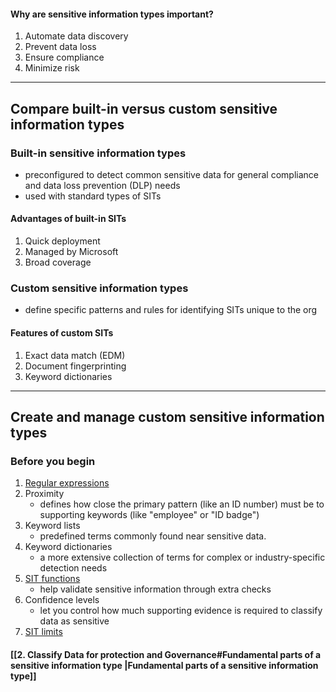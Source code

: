 #### Why are sensitive information types important?
1. Automate data discovery
2. Prevent data loss
3. Ensure compliance
4. Minimize risk
---
## Compare built-in versus custom sensitive information types

### Built-in sensitive information types
- preconfigured to detect common sensitive data for general compliance and data loss prevention (DLP) needs
- used with standard types of SITs

#### Advantages of built-in SITs
1. Quick deployment
2. Managed by Microsoft
3. Broad coverage

### Custom sensitive information types
- define specific patterns and rules for identifying SITs unique to the org

#### Features of custom SITs
1. Exact data match (EDM)
2. Document fingerprinting
3. Keyword dictionaries

----
## Create and manage custom sensitive information types

### Before you begin
1. [Regular expressions](https://www.boost.org/doc/libs/1_68_0/libs/regex/doc/html/)
2. Proximity 
	- defines how close the primary pattern (like an ID number) must be to supporting keywords (like "employee" or "ID badge")
3. Keyword lists
	- predefined terms commonly found near sensitive data.
4. Keyword dictionaries
	- a more extensive collection of terms for complex or industry-specific detection needs
5. [SIT functions](https://learn.microsoft.com/en-us/purview/sit-functions)
	- help validate sensitive information through extra checks
6. Confidence levels
	- let you control how much supporting evidence is required to classify data as sensitive
7. [SIT limits](https://learn.microsoft.com/en-us/purview/sit-limits)

#### [[2. Classify Data for protection and Governance#Fundamental parts of a sensitive information type |Fundamental parts of a sensitive information type]]


